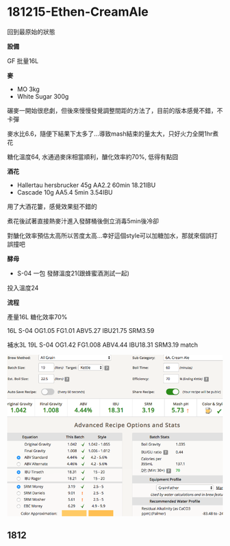 # 181215-Ethen-CreamAle

回到最原始的狀態

**設備**

GF 批量16L

**麥**

* MO 3kg
* White Sugar 300g

碾麥一開始很悲劇，但後來慢慢發覺調整間距的方法了，目前的版本感覺不錯，不卡彈

麥水比6.6，隨便下結果下太多了...導致mash結束的量太大，只好火力全開1hr煮花

糖化溫度64, 水通過麥床相當順利，醣化效率約70%, 低得有點囧

**酒花**

* Hallertau hersbrucker 45g AA2.2 60min 18.21IBU
* Cascade 10g AA5.4 5min 3.54IBU

用了大酒花簍，感覺效果挺不錯的

煮花後試著直接熱麥汁進入發酵桶後倒立消毒5min後冷卻

對醣化效率預估太高所以苦度太高...幸好這個style可以加糖加水，那就來個誤打誤撞吧

**酵母**

* S-04 一包 發酵溫度21(跟蜂蜜酒測試一起)

投入溫度24


**流程**

產量16L 糖化效率70%

16L S-04 OG1.05 FG1.01 ABV5.27 IBU21.75 SRM3.59

補水3L 19L S-04 OG1.42 FG1.008 ABV4.44 IBU18.31 SRM3.19 match

![](../img/test149.png) 

## 1812

